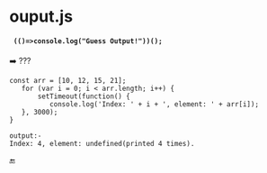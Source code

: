 # ouput.js
#### ``` (()=>console.log("Guess Output!"))();```

 :arrow_right: ???
 ```
 const arr = [10, 12, 15, 21];
    for (var i = 0; i < arr.length; i++) {
        setTimeout(function() {
           console.log('Index: ' + i + ', element: ' + arr[i]);
    }, 3000);
}

output:-
Index: 4, element: undefined(printed 4 times).
 ```
 :end:
 
 
